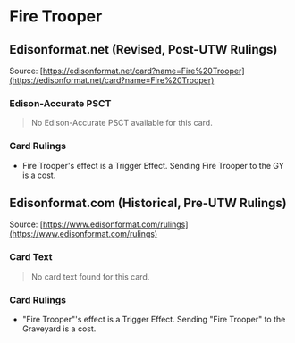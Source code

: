 # Fire Trooper

## Edisonformat.net (Revised, Post-UTW Rulings)

Source: [https://edisonformat.net/card?name=Fire%20Trooper](https://edisonformat.net/card?name=Fire%20Trooper)

### Edison-Accurate PSCT

> No Edison-Accurate PSCT available for this card.

### Card Rulings

*   Fire Trooper's effect is a Trigger Effect. Sending Fire Trooper to the GY is a cost.


## Edisonformat.com (Historical, Pre-UTW Rulings)

Source: [https://www.edisonformat.com/rulings](https://www.edisonformat.com/rulings)

### Card Text

> No card text found for this card.

### Card Rulings

*   "Fire Trooper"'s effect is a Trigger Effect. Sending "Fire Trooper" to the Graveyard is a cost.


